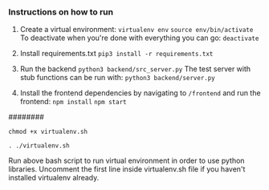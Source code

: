 
### Instructions on how to run

1. Create a virtual environment:
`virtualenv env`
`source env/bin/activate`
To deactivate when you're done with everything you can go:
`deactivate`

2. Install requirements.txt
`pip3 install -r requirements.txt` 

3. Run the backend
`python3 backend/src_server.py`
The test server with stub functions can be run with:
`python3 backend/server.py`

4. Install the frontend dependencies by navigating to `/frontend` and run the frontend:
`npm install`
`npm start`


########

`chmod +x virtualenv.sh`

`. ./virtualenv.sh`

Run above bash script to run virtual environment in order to use python libraries.
Uncomment the first line inside virtualenv.sh file if you haven't installed virtualenv already.
